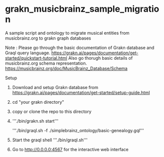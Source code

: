 # grakn_musicbrainz_sample_migration
A sample script and ontology to migrate musical entities from musicbrainz.org to grakn graph databases


Note : Please go through the basic documentation of Grakn database and Graql query language.
              https://grakn.ai/pages/documentation/get-started/quickstart-tutorial.html
       Also go thorugh basic details of musicbrainz.org schema representation.
              https://musicbrainz.org/doc/MusicBrainz_Database/Schema

Setup

1. Download and setup Grakn database from https://grakn.ai/pages/documentation/get-started/setup-guide.html

2. cd "your grakn directory"

3. copy or clone the repo to this directory

4. '''./bin/grakn.sh start'''

   '''./bin/graql.sh -f ./simplebrainz_ontology/basic-genealogy.gql'''
 
5. Start the graql shell  '''./bin/graql.sh'''

6. Go to http://0.0.0.0:4567 for the interactive web interface



 
